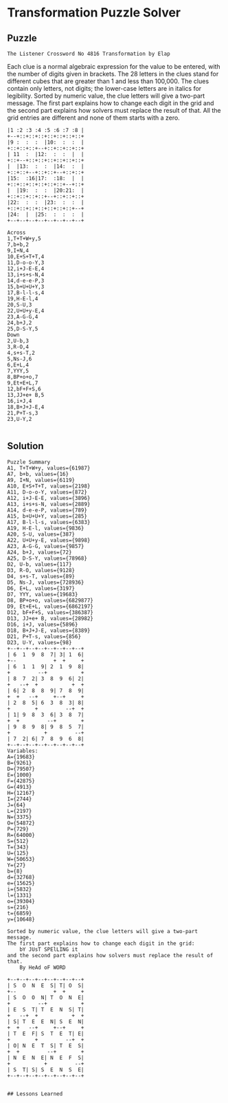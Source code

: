 # Transformation Puzzle Solver

## Puzzle

    The Listener Crossword No 4816 Transformation by Elap

Each clue is a normal algebraic expression for the value to be entered, with the number of digits given in brackets. The 28 letters in the clues stand for different cubes that are greater than 1 and less than 100,000. The clues contain only letters, not digits; the lower-case letters are in italics for legibility. Sorted by numeric value, the clue letters will give a two-part message. The first part explains how to change each digit in the grid and the second part explains how solvers must replace the result of that. All the grid entries are different and none of them starts with a zero.

```+--+--+--+--+--+--+--+--+
|1 :2 :3 :4 :5 :6 :7 :8 |
+--+::+::+::+::+::+::+::+
|9 :  :  :  |10:  :  :  |
+::+::+::+--+::+::+::+::+
| 11  :  |12:  :  :  |  |
+::+--+::+::+::+::+::+::+
|  |13:  :  :  |14:  :  |
+::+::+--+::+::+--+::+::+
|15:  :16|17:  :18:  |  |
+::+::+::+::+::+::+--+::+
|  |19:  :  :  |20:21:  |
+::+::+::+::+--+::+::+::+
|22:  :  :  |23:  :  :  |
+::+::+::+::+::+::+::+--+
|24:  |  |25:  :  :  :  |
+--+--+--+--+--+--+--+--+

Across
1,T+T+W+y,5
7,b+b,2
9,I+N,4
10,E+S+T+T,4
11,D-o-o-Y,3
12,i+J-E-E,4
13,i+s+s-N,4
14,d-e-e-P,3
15,b+U+U+Y,3
17,B-l-l-s,4
19,H-E-l,4
20,S-U,3
22,U+U+y-E,4
23,A-G-G,4
24,b+J,2
25,D-S-Y,5
Down
2,U-b,3
3,R-O,4
4,s+s-T,2
5,Ns-J,6
6,E+L,4
7,YYY,5
8,BP+o+o,7
9,Et+E+L,7
12,bF+F+S,6
13,JJ+e+ B,5
16,i+J,4
18,B+J+J-E,4
21,P+T-s,3
23,U-Y,2


```

## Solution

```
Puzzle Summary
A1, T+T+W+y, values={61987}
A7, b+b, values={16}
A9, I+N, values={6119}
A10, E+S+T+T, values={2198}
A11, D-o-o-Y, values={872}
A12, i+J-E-E, values={3896}
A13, i+s+s-N, values={2889}
A14, d-e-e-P, values={789}
A15, b+U+U+Y, values={285}
A17, B-l-l-s, values={6383}
A19, H-E-l, values={9836}
A20, S-U, values={387}
A22, U+U+y-E, values={9898}
A23, A-G-G, values={9857}
A24, b+J, values={72}
A25, D-S-Y, values={78968}
D2, U-b, values={117}
D3, R-O, values={9128}
D4, s+s-T, values={89}
D5, Ns-J, values={728936}
D6, E+L, values={3197}
D7, YYY, values={19683}
D8, BP+o+o, values={6829877}
D9, Et+E+L, values={6862197}
D12, bF+F+S, values={386387}
D13, JJ+e+ B, values={28982}
D16, i+J, values={5896}
D18, B+J+J-E, values={8389}
D21, P+T-s, values={856}
D23, U-Y, values={98}
+--+--+--+--+--+--+--+--+
| 6  1  9  8  7| 3| 1  6|
+--            +  +     +
| 6  1  1  9| 2  1  9  8|
+         --+           +
| 8  7  2| 3  8  9  6| 2|
+   --+  +           +  +
| 6| 2  8  8  9| 7  8  9|
+  +   --+     +--+     +
| 2  8  5| 6  3  8  3| 8|
+        +         --+  +
| 1| 9  8  3  6| 3  8  7|
+  +         --+        +
| 9  8  9  8| 9  8  5  7|
+           +         --+
| 7  2| 6| 7  8  9  6  8|
+--+--+--+--+--+--+--+--+
Variables:
A={19683}
B={9261}
D={79507}
E={1000}
F={42875}
G={4913}
H={12167}
I={2744}
J={64}
L={2197}
N={3375}
O={54872}
P={729}
R={64000}
S={512}
T={343}
U={125}
W={50653}
Y={27}
b={8}
d={32768}
e={15625}
i={5832}
l={1331}
o={39304}
s={216}
t={6859}
y={10648}

Sorted by numeric value, the clue letters will give a two-part message.
The first part explains how to change each digit in the grid:
    bY JUsT SPElLING it 
and the second part explains how solvers must replace the result of that.
    By HeAd oF WORD

+--+--+--+--+--+--+--+--+
| S  O  N  E  S| T| O  S|
+--            +  +     +
| S  O  O  N| T  O  N  E|
+         --+           +
| E  S  T| T  E  N  S| T|
+   --+  +           +  +
| S| T  E  E  N| S  E  N|
+  +   --+     +--+     +
| T  E  F| S  T  E  T| E|
+        +         --+  +
| O| N  E  T  S| T  E  S|
+  +         --+        +
| N  E  N  E| N  E  F  S|
+           +         --+
| S  T| S| S  E  N  S  E|
+--+--+--+--+--+--+--+--+


## Lessons Learned


